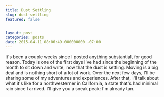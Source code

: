 ```yaml
---
title: Dust Settling
slug: dust-settling
featured: false


layout: post
categories: posts
date: 2015-04-11 08:06:49.000000000 -07:00
---
```


It's been a couple weeks since I posted anything substantial, for good reason. Today is one of the first days I've had since the beginning of the month to sit down and write, now that the dust is settling. Moving is a big deal and is nothing short of a lot of work. Over the next few days, I'll be sharing some of my adventures and experiences. After that, I'll talk about what it's like for a northwesterner in California, a state that's had minimal rain since I arrived. I'll give you a sneak peak: I'm already tan.

